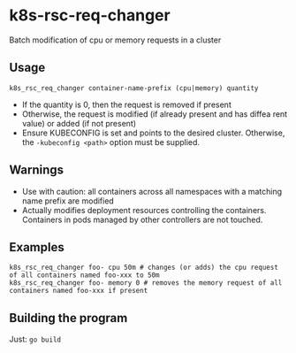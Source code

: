 # k8s-rsc-req-changer
Batch modification of cpu or memory requests in a cluster

## Usage
`k8s_rsc_req_changer container-name-prefix (cpu|memory) quantity`

- If the quantity is 0, then the request is removed if present
- Otherwise, the request is modified (if already present and has diffea rent value) or added (if not present)
- Ensure KUBECONFIG is set and points to the desired cluster. Otherwise, the `-kubeconfig <path>` option must be supplied.

## Warnings
- Use with caution: all containers across all namespaces with a matching name prefix are modified
- Actually modifies deployment resources controlling the containers. Containers in pods managed by other controllers are not touched.

## Examples
```
k8s_rsc_req_changer foo- cpu 50m # changes (or adds) the cpu request of all containers named foo-xxx to 50m
k8s_rsc_req_changer foo- memory 0 # removes the memory request of all containers named foo-xxx if present
```
## Building the program
Just: `go build`

